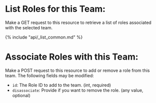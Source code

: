 # List Roles for this Team:

Make a GET request to this resource to retrieve a list of roles associated with the selected team.

{% include "api/_list_common.md" %}

# Associate Roles with this Team:

Make a POST request to this resource to add or remove a role from this team. The following fields may be modified:

   * `id`: The Role ID to add to the team. (int, required)
   * `disassociate`: Provide if you want to remove the role. (any value, optional)
